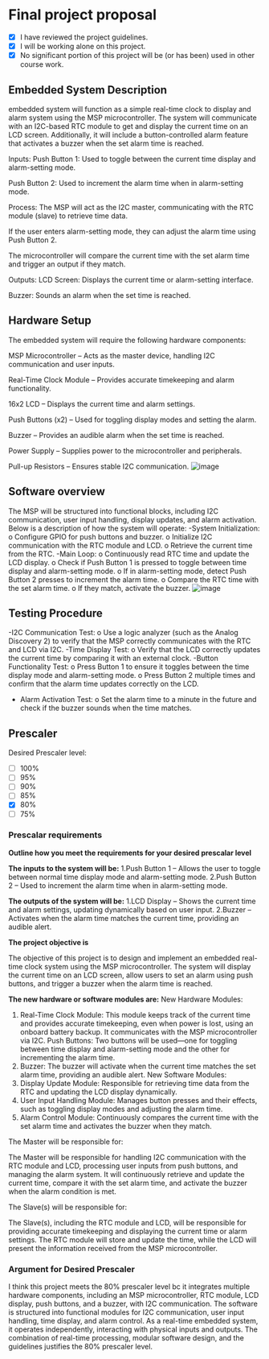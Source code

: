 # Final project proposal

- [x] I have reviewed the project guidelines.
- [x] I will be working alone on this project.
- [x] No significant portion of this project will be (or has been) used in other course work.

## Embedded System Description

embedded system will function as a simple real-time clock to display and alarm system using the MSP microcontroller. The system will communicate with an I2C-based RTC module to get and display the current time on an LCD screen. Additionally, it will include a button-controlled alarm feature that activates a buzzer when the set alarm time is reached.

Inputs:
Push Button 1: Used to toggle between the current time display and alarm-setting mode.

Push Button 2: Used to increment the alarm time when in alarm-setting mode.

Process:
The MSP will act as the I2C master, communicating with the RTC module (slave) to retrieve time data.

If the user enters alarm-setting mode, they can adjust the alarm time using Push Button 2.

The microcontroller will compare the current time with the set alarm time and trigger an output if they match.

Outputs:
LCD Screen: Displays the current time or alarm-setting interface.

Buzzer: Sounds an alarm when the set time is reached.
## Hardware Setup

The embedded system will require the following hardware components:

MSP Microcontroller – Acts as the master device, handling I2C communication and user inputs.

Real-Time Clock Module – Provides accurate timekeeping and alarm functionality.

16x2 LCD – Displays the current time and alarm settings.

Push Buttons (x2) – Used for toggling display modes and setting the alarm.

Buzzer – Provides an audible alarm when the set time is reached.

Power Supply – Supplies power to the microcontroller and peripherals.

Pull-up Resistors – Ensures stable I2C communication.
![image](https://github.com/user-attachments/assets/139b67b8-39e5-442f-8c5f-89bdebd30c37)

 
## Software overview

The MSP will be structured into functional blocks, including I2C communication, user input handling, display updates, and alarm activation. Below is a description of how the system will operate:
	-System Initialization:
o	Configure GPIO for push buttons and buzzer.
o	Initialize I2C communication with the RTC module and LCD.
o	Retrieve the current time from the RTC.
-Main Loop:
o	Continuously read RTC time and update the LCD display.
o	Check if Push Button 1 is pressed to toggle between time display and alarm-setting mode.
o	If in alarm-setting mode, detect Push Button 2 presses to increment the alarm time.
o	Compare the RTC time with the set alarm time.
o	If they match, activate the buzzer.
![image](https://github.com/user-attachments/assets/69de1d80-b0c8-456b-82a7-dc207cad2c22)

 

## Testing Procedure
-I2C Communication Test:
o	Use a logic analyzer (such as the Analog Discovery 2) to verify that the MSP correctly communicates with the RTC and LCD via I2C.
-Time Display Test:
o	Verify that the LCD correctly updates the current time by comparing it with an external clock.
-Button Functionality Test:
o	Press Button 1 to ensure it toggles between the time display mode and alarm-setting mode.
o	Press Button 2 multiple times and confirm that the alarm time updates correctly on the LCD.
-	Alarm Activation Test:
o	Set the alarm time to a minute in the future and check if the buzzer sounds when the time matches.


## Prescaler

Desired Prescaler level: 

- [ ] 100%
- [ ] 95% 
- [ ] 90% 
- [ ] 85% 
- [x] 80% 
- [ ] 75% 

### Prescalar requirements 

**Outline how you meet the requirements for your desired prescalar level**

**The inputs to the system will be:**
1.Push Button 1 – Allows the user to toggle between normal time display mode and alarm-setting mode.
2.Push Button 2 – Used to increment the alarm time when in alarm-setting mode.

**The outputs of the system will be:**
1.LCD Display – Shows the current time and alarm settings, updating dynamically based on user input.
2.Buzzer – Activates when the alarm time matches the current time, providing an audible alert.

**The project objective is**

The objective of this project is to design and implement an embedded real-time clock system using the MSP microcontroller. The system will display the current time on an LCD screen, allow users to set an alarm using push buttons, and trigger a buzzer when the alarm time is reached. 

**The new hardware or software modules are:**
New Hardware Modules:
1.	Real-Time Clock Module: This module keeps track of the current time and provides accurate timekeeping, even when power is lost, using an onboard battery backup. It communicates with the MSP microcontroller via I2C.
Push Buttons: Two buttons will be used—one for toggling between time display and alarm-setting mode and the other for incrementing the alarm time.
2.	Buzzer: The buzzer will activate when the current time matches the set alarm time, providing an audible alert.
New Software Modules:
1.	Display Update Module: Responsible for retrieving time data from the RTC and updating the LCD display dynamically.
2.	User Input Handling Module: Manages button presses and their effects, such as toggling display modes and adjusting the alarm time.
3.	Alarm Control Module: Continuously compares the current time with the set alarm time and activates the buzzer when they match.


The Master will be responsible for:

The Master will be responsible for handling I2C communication with the RTC module and LCD, processing user inputs from push buttons, and managing the alarm system. It will continuously retrieve and update the current time, compare it with the set alarm time, and activate the buzzer when the alarm condition is met.

The Slave(s) will be responsible for:

The Slave(s), including the RTC module and LCD, will be responsible for providing accurate timekeeping and displaying the current time or alarm settings. The RTC module will store and update the time, while the LCD will present the information received from the MSP microcontroller. 



### Argument for Desired Prescaler

I think this project meets the 80% prescaler level bc it integrates multiple hardware components, including an MSP microcontroller, RTC module, LCD display, push buttons, and a buzzer, with I2C communication. The software is structured into functional modules for I2C communication, user input handling, time display, and alarm control. As a real-time embedded system, it operates independently, interacting with physical inputs and outputs. The combination of real-time processing, modular software design, and the guidelines justifies the 80% prescaler level.

